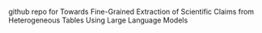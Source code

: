 github repo for Towards Fine-Grained Extraction of Scientific Claims from Heterogeneous Tables Using Large Language Models 
